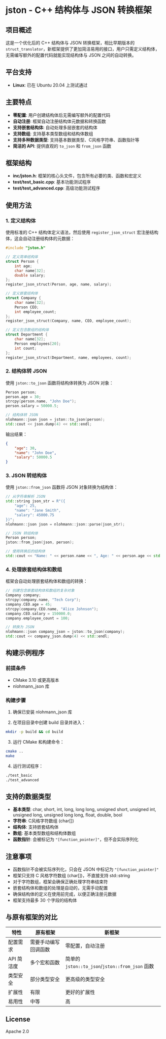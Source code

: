 # jston - C++ 结构体与 JSON 转换框架

## 项目概述

这是一个优化后的 C++ 结构体与 JSON 转换框架，相比早期版本的 `struct_translator`，新框架提供了更加简洁易用的接口，用户只需定义结构体，无需编写额外的配置代码就能实现结构体与 JSON 之间的自动转换。

## 平台支持
- **Linux**: 已在 Ubuntu 20.04 上测试通过

## 主要特点

- **零配置**: 用户创建结构体后无需编写额外的配置代码
- **自动注册**: 框架自动注册结构体元数据和转换函数
- **支持嵌套结构体**: 自动处理多层嵌套的结构体
- **支持数组**: 支持基本类型数组和结构体数组
- **支持多种数据类型**: 支持基本数据类型、C风格字符串、函数指针等
- **简洁的 API**: 提供直观的 `to_json` 和 `from_json` 函数

## 框架结构

- **inc/jston.h**: 框架的核心头文件，包含所有必要的类、函数和宏定义
- **test/test_basic.cpp**: 基本功能测试程序
- **test/test_advanced.cpp**: 高级功能测试程序

## 使用方法

### 1. 定义结构体

使用标准的 C++ 结构体定义语法，然后使用 `register_json_struct` 宏注册结构体，这会自动注册结构体的元数据：

```cpp
#include "jston.h"

// 定义简单结构体
struct Person {
    int age;
    char name[32];
    double salary;
};
register_json_struct(Person, age, name, salary);

// 定义嵌套结构体
struct Company {
    char name[32];
    Person CEO;
    int employee_count;
};
register_json_struct(Company, name, CEO, employee_count);

// 定义包含数组的结构体
struct Department {
    char name[32];
    Person employees[20];
    int count;
};
register_json_struct(Department, name, employees, count);
```

### 2. 结构体转 JSON

使用 `jston::to_json` 函数将结构体转换为 JSON 对象：

```cpp
Person person;
person.age = 30;
strcpy(person.name, "John Doe");
person.salary = 50000.5;

// 结构体转 JSON
nlohmann::json json = jston::to_json(person);
std::cout << json.dump(4) << std::endl;
```

输出结果：

```json
{
    "age": 30,
    "name": "John Doe",
    "salary": 50000.5
}
```

### 3. JSON 转结构体

使用 `jston::from_json` 函数将 JSON 对象转换为结构体：

```cpp
// 从字符串解析 JSON
std::string json_str = R"({
    "age": 25,
    "name": "Jane Smith",
    "salary": 45000.75
})";
nlohmann::json json = nlohmann::json::parse(json_str);

// JSON 转结构体
Person person;
jston::from_json(json, person);

// 使用转换后的结构体
std::cout << "Name: " << person.name << ", Age: " << person.age << std::endl;
```

### 4. 处理嵌套结构体和数组

框架会自动处理嵌套结构体和数组的转换：

```cpp
// 创建包含嵌套结构体和数组的复杂对象
Company company;
strcpy(company.name, "Tech Corp");
company.CEO.age = 45;
strcpy(company.CEO.name, "Alice Johnson");
company.CEO.salary = 150000.0;
company.employee_count = 100;

// 转换为 JSON
nlohmann::json company_json = jston::to_json(company);
std::cout << company_json.dump(4) << std::endl;
```

## 构建示例程序

### 前提条件

- CMake 3.10 或更高版本
- nlohmann_json 库

### 构建步骤

1. 确保已安装 nlohmann_json 库

2. 在项目目录中创建 build 目录并进入：

```bash
mkdir -p build && cd build
```

3. 运行 CMake 和构建命令：

```bash
cmake ..
make
```

4. 运行测试程序：

```bash
./test_basic
./test_advanced
```

## 支持的数据类型

- **基本类型**: char, short, int, long, long long, unsigned short, unsigned int, unsigned long, unsigned long long, float, double, bool
- **字符串**: C风格字符数组 (char[])
- **结构体**: 支持嵌套结构体
- **数组**: 基本类型数组和结构体数组
- **函数指针**: 会被标记为 `"[function_pointer]"`，但不会实际序列化

## 注意事项

- 函数指针不会被实际序列化，只会在 JSON 中标记为 `"[function_pointer]"`
- 框架只支持 C 风格字符数组 (char[])，不直接支持 std::string
- 对于字符数组，框架会确保正确处理字符串结束符
- 嵌套结构体和数组的处理是自动的，无需手动配置
- 确保结构体的定义在使用前完成，以便正确注册元数据
- 框架支持最多 30 个字段的结构体

## 与原有框架的对比

| 特性 | 原有框架 | 新框架 |
|------|---------|-------|
| 配置需求 | 需要手动编写回调函数 | 零配置，自动注册 |
| API 简洁度 | 多个宏和函数 | 简单的 `jston::to_json`/`jston::from_json` 函数 |
| 类型安全 | 部分类型安全 | 更高级的类型安全 |
| 扩展性 | 有限 | 更好的扩展性 |
| 易用性 | 中等 | 高 |

## License

Apache 2.0